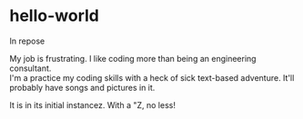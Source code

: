 # hello-world
In repose

My job is frustrating.  I like coding more than being an engineering consultant.  
I'm a practice my coding skills with a heck of sick text-based adventure.
It'll probably have songs and pictures in it.

It is in its initial instancez.  With a "Z, no less!
